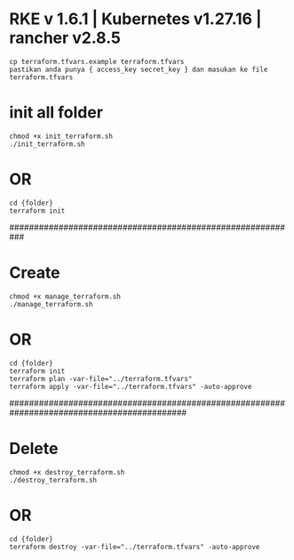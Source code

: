 # RKE v 1.6.1 | Kubernetes v1.27.16 | rancher v2.8.5

```
cp terraform.tfvars.example terraform.tfvars
pastikan anda punya { access_key secret_key } dan masukan ke file terraform.tfvars
```

# init all folder

```
chmod +x init_terraform.sh
./init_terraform.sh
```

# OR

```
cd {folder}
terraform init
```

###########################################################



# Create

```
chmod +x manage_terraform.sh
./manage_terraform.sh
```

# OR

```
cd {folder}
terraform init
terraform plan -var-file="../terraform.tfvars"
terraform apply -var-file="../terraform.tfvars" -auto-approve
```

############################################################################################

# Delete

```
chmod +x destroy_terraform.sh
./destroy_terraform.sh
```

# OR

```
cd {folder}
terraform destroy -var-file="../terraform.tfvars" -auto-approve
```
